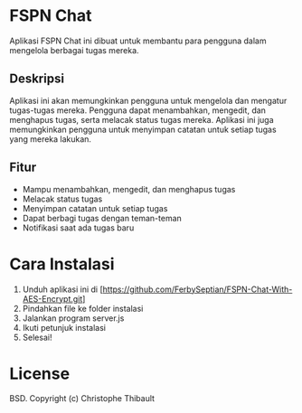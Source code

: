 # FSPN Chat 
Aplikasi FSPN Chat ini dibuat untuk membantu para pengguna dalam mengelola berbagai tugas mereka.

## Deskripsi
Aplikasi ini akan memungkinkan pengguna untuk mengelola dan mengatur tugas-tugas mereka. Pengguna dapat menambahkan, mengedit, dan menghapus tugas, serta melacak status tugas mereka. Aplikasi ini juga memungkinkan pengguna untuk menyimpan catatan untuk setiap tugas yang mereka lakukan.

## Fitur
- Mampu menambahkan, mengedit, dan menghapus tugas
- Melacak status tugas
- Menyimpan catatan untuk setiap tugas
- Dapat berbagi tugas dengan teman-teman
- Notifikasi saat ada tugas baru

# Cara Instalasi
1. Unduh aplikasi ini di [https://github.com/FerbySeptian/FSPN-Chat-With-AES-Encrypt.git]
2. Pindahkan file ke folder instalasi
3. Jalankan program server.js
4. Ikuti petunjuk instalasi
5. Selesai!

License
=======

BSD. Copyright (c) Christophe Thibault
